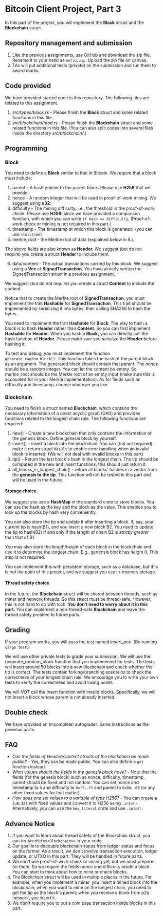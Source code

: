 # Bitcoin Client Project, Part 3

In this part of the project, you will implement the **Block** struct and the **Blockchain** struct.

## Repository management and submission

1. Like the previous assignments, use GitHub and download the zip file. Rename it to your netid as `netid.zip`. Upload the zip file on canvas.
2. TAs will put additional tests (private) on the submission and run them to award marks.

## Code provided
We have provided started code in this repository. The following files are related to this assignment.
1. *src/types/block.rs* - Please finish the **Block** struct and some related functions in this file.
2. *src/blockchain/mod.rs* - Please finish the **Blockchain** struct and some related functions in this file. (You can also split codes into several files inside the directory *src/blockchain/*.)

## Programming

### Block

You need to define a **Block** similar to that in Bitcoin. We require that a block must include:
1. parent - A hash pointer to the parent block. Please use **H256** that we provide.
2. nonce - A random integer that will be used in proof-of-work mining. We suggest using **u32**.
3. difficulty - The mining difficulty, i.e., the threshold in the proof-of-work check. Please use **H256**: since we have provided a comparison function, with which you can write `if hash <= difficulty`. (Proof-of-work check or mining is not required in this part.)
4. timestamp - The timestamp at which this block is generated. (you can use `std::time`)
5. merkle\_root - the Merkle root of data (explained below in 6.).

The above fields are also known as **Header**. We suggest (but do not require) you create a struct **Header** to include them.

6. data/content - The actual transactions carried by this block. We suggest using a **Vec** of **SignedTransaction**. You have already written the SignedTransaction struct in a previous assignment.

We suggest (but do not require) you create a struct **Content** to include the content.

Notice that to create the Merkle root of **SignedTransaction**, you must implement the trait **Hashable** for **SignedTransaction**. This trait should be implemented by serializing it into bytes, then calling SHA256 to hash the bytes.

You need to implement the trait **Hashable** for **Block**. The way to hash a block is to hash **Header** rather than **Content**. So you can first implement **Hashable** for **Header**. When you hash a **Block**, you can directly call the hash function of **Header**. Please make sure you serialize the **Header** before hashing it.

To test and debug, you must implement the function `generate_random_block()`. This function takes the hash of the parent block as an argument. The generated block should contain that *parent*. The *nonce* should be a random integer. You can let the content be empty. So merkle\_root should be the Merkle root of an empty input (make sure this is accounted for in your Merkle implementation). As for fields such as difficulty and timestamp, choose whatever you like.

### Blockchain

You need to finish a struct named **Blockchain**, which contains the necessary information of a direct acyclic graph (DAG) and provides functions related to the longest chain rule. The following functions are required:
1. new() - Create a new blockchain that only contains the information of the genesis block. Define genesis block by yourself. 
2. insert() - insert a block into the blockchain. You can (but not required) make it return struct `Result` to enable error handling when an invalid block is inserted. (We will not deal with invalid blocks in this part)
3. tip() - Return the last block's hash in the longest chain. The tip should be computed in the new and insert functions; this should just return it.
4. all_blocks_in_longest_chain() - return all blocks' hashes in a vector from the **genesis to the tip**. This function will not be tested in this part and will be used in the future.

#### Storage choice

We suggest you use a **HashMap** in the standard crate to store blocks. You can use the hash as the key and the block as the value. This enables you to look up the blocks by hash very conveniently.

You can also store the tip and update it after inserting a block. If, say, your current tip is hash(B1), and you insert a new block B2. You need to update the tip to hash(B2) if and only if the length of chain B2 is *strictly greater* than that of B1.

You may also store the length/height of each block in the blockchain and use it to determine the longest chain. E.g., genensis block has height 0. This step is not required.

You can implement this with persistent storage, such as a database, but this is not the point of this project, and we suggest you use in-memory storage.

#### Thread safety choice

In the future, the **Blockchain** struct will be shared between threads, such as miner and network threads. So this struct must be thread-safe. However, this is not hard to do with lock. **You don't need to worry about it in this part.** You can implement a non-thread-safe **Blockchain** and leave the thread safety problem to future parts.

## Grading

If your program works, you will pass the test named *insert_one*. (By running `cargo test`.)

We will use other private tests to grade your submission. We will use the generate_random_block function that you implemented for tests.
The tests will insert around 50 blocks into a new blockchain and check whether the tip is correct. The tests contain forking/branching scenarios to check the correctness of your longest chain rule. We encourage you to write your own tests to verify the correctness and avoid losing points.

We will *NOT* call the insert function with invalid blocks. Specifically, we will not insert a block whose parent is not already inserted.

## Double check
We have provided an (incomplete) autograder. Same instructions as the previous parts.

## FAQ
- *Can the fields of Header/Content structs of the blockchain be made public?* - Yes, they can be made public. You can also define a `get` function instead.
- *What values should the fields in the genesis block have?* - Note that the fields (for the genesis block) such as nonce, difficulty, timestamp, parent should be fixed and not random. You can set nonce and timestamp to `0` and difficulty to `0xff..ff` and parent to `0x00..00` (or any other fixed values for that matter).
- *How does one set values to a variable of type H256?* - You can create a `[u8;32]` with fixed values and convert it to H256 using `.into()`. Alternatively, you can use the `hex_literal` crate and use `.into()`.

## Advance Notice
1. If you want to learn about thread safety of the Blockchain struct, you can try `Arc<Mutex<Blockchain>>` in your code.
2. Our goal is to decouple blockchain status from ledger status and focus on the former. As a result, we don't involve transaction execution, ledger update, or UTXO in this part. They will be handled in future parts.
3. We don't use proof-of-work check or mining yet, but we must prepare for them. So we require the fields nonce and difficulty inside a block. You can start to think about how to mine or check blocks.
4. The Blockchain struct will be used in multiple places in the future. For example, when you implement a miner, you insert a mined block into the blockchain; when you want to mine on the longest chain, you need to get the tip as the block's parent; when you receive a block from p2p network, you insert it.
5. We don't require you to put a coin base transaction inside blocks in this part.
